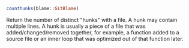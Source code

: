 ```julia
counthunks(blame::GitBlame)
```

Return the number of distinct "hunks" with a file. A hunk may contain multiple lines. A hunk is usually a piece of a file that was added/changed/removed together, for example, a function added to a source file or an inner loop that was optimized out of that function later.
